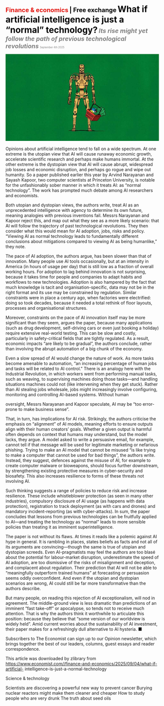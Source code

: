 <span style="color:#E3120B; font-size:14.9pt; font-weight:bold;">Finance & economics</span> <span style="color:#000000; font-size:14.9pt; font-weight:bold;">| Free exchange</span>
<span style="color:#000000; font-size:21.0pt; font-weight:bold;">What if artificial intelligence is just a “normal” technology?</span>
<span style="color:#808080; font-size:14.9pt; font-weight:bold; font-style:italic;">Its rise might yet follow the path of previous technological revolutions</span>
<span style="color:#808080; font-size:6.2pt;">September 4th 2025</span>

![](../images/063_What_if_artificial_intelligence_is_just_a_normal_technology/p0257_img01.jpeg)

Opinions about artificial intelligence tend to fall on a wide spectrum. At one extreme is the utopian view that AI will cause runaway economic growth, accelerate scientific research and perhaps make humans immortal. At the other extreme is the dystopian view that AI will cause abrupt, widespread job losses and economic disruption, and perhaps go rogue and wipe out humanity. So a paper published earlier this year by Arvind Narayanan and Sayash Kapoor, two computer scientists at Princeton University, is notable for the unfashionably sober manner in which it treats AI: as “normal technology”. The work has prompted much debate among AI researchers and economists.

Both utopian and dystopian views, the authors write, treat AI as an unprecedented intelligence with agency to determine its own future, meaning analogies with previous inventions fail. Messrs Narayanan and Kapoor reject this, and map out what they see as a more likely scenario: that AI will follow the trajectory of past technological revolutions. They then consider what this would mean for AI adoption, jobs, risks and policy. “Viewing AI as normal technology leads to fundamentally different conclusions about mitigations compared to viewing AI as being humanlike,” they note.

The pace of AI adoption, the authors argue, has been slower than that of innovation. Many people use AI tools occasionally, but at an intensity in America (in hours of usage per day) that is still low as a fraction of overall working hours. For adoption to lag behind innovation is not surprising, because it takes time for people and companies to adapt habits and workflows to new technologies. Adoption is also hampered by the fact that much knowledge is tacit and organisation-specific, data may not be in the right format and its use may be constrained by regulation. Similar constraints were in place a century ago, when factories were electrified: doing so took decades, because it needed a total rethink of floor layouts, processes and organisational structures.

Moreover, constraints on the pace of AI innovation itself may be more significant than they seem, argues the paper, because many applications (such as drug development, self-driving cars or even just booking a holiday) require extensive real-world testing. This can be slow and costly, particularly in safety-critical fields that are tightly regulated. As a result, economic impacts “are likely to be gradual”, the authors conclude, rather than involving the abrupt automation of a big chunk of the economy.

Even a slow spread of AI would change the nature of work. As more tasks become amenable to automation, “an increasing percentage of human jobs and tasks will be related to AI control.” There is an analogy here with the Industrial Revolution, in which workers went from performing manual tasks, such as weaving, to supervising machines doing those tasks—and handling situations machines could not (like intervening when they get stuck). Rather than AI stealing jobs wholesale, jobs might increasingly involve configuring, monitoring and controlling AI-based systems. Without human

oversight, Messrs Narayanan and Kapoor speculate, AI may be “too error- prone to make business sense”.

That, in turn, has implications for AI risk. Strikingly, the authors criticise the emphasis on “alignment” of AI models, meaning efforts to ensure outputs align with their human creators’ goals. Whether a given output is harmful often depends on context that humans may understand, but the model lacks, they argue. A model asked to write a persuasive email, for example, cannot tell if that message will be used for legitimate marketing or nefarious phishing. Trying to make an AI model that cannot be misused “is like trying to make a computer that cannot be used for bad things”, the authors write. Instead, they suggest, defences against the misuse of AI, for example to create computer malware or bioweapons, should focus further downstream, by strengthening existing protective measures in cyber-security and biosafety. This also increases resilience to forms of these threats not involving AI.

Such thinking suggests a range of policies to reduce risk and increase resilience. These include whistleblower protection (as seen in many other industries), compulsory disclosure of AI usage (as happens with data protection), registration to track deployment (as with cars and drones) and mandatory incident-reporting (as with cyber-attacks). In sum, the paper concludes that lessons from previous technologies can be fruitfully applied to AI—and treating the technology as “normal” leads to more sensible policies than treating it as imminent superintelligence.

The paper is not without its flaws. At times it reads like a polemic against AI hype in general. It is rambling in places, states beliefs as facts and not all of its arguments are convincing—though the same is true of utopian and dystopian screeds. Even AI-pragmatists may feel the authors are too blasé about the potential for labour-market disruption, underestimate the speed of AI adoption, are too dismissive of the risks of misalignment and deception, and complacent about regulation. Their prediction that AI will not be able to “meaningfully outperform trained humans” at forecasting or persuasion seems oddly overconfident. And even if the utopian and dystopian scenarios are wrong, AI could still be far more transformative than the authors describe.

But many people, on reading this rejection of AI exceptionalism, will nod in agreement. The middle-ground view is less dramatic than predictions of an imminent “fast take-off” or apocalypse, so tends not to receive much attention. That is why the authors think it worthwhile to articulate this position: because they believe that “some version of our worldview is widely held”. Amid current worries about the sustainability of AI investment, their paper makes for a refreshingly dull alternative to AI hysteria. ■

Subscribers to The Economist can sign up to our Opinion newsletter, which brings together the best of our leaders, columns, guest essays and reader correspondence.

This article was downloaded by zlibrary from https://www.economist.com//finance-and-economics/2025/09/04/what-if-artificial- intelligence-is-just-a-normal-technology

Science & technology

Scientists are discovering a powerful new way to prevent cancer Burying nuclear reactors might make them cleaner and cheaper How to study people who are very drunk The truth about seed oils